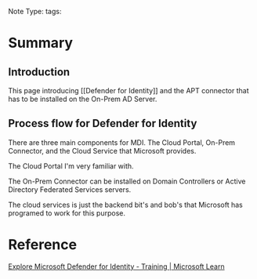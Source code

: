 Note Type: 
tags:
# Summary

## Introduction 

This page introducing [[Defender for Identity]] and the APT connector that has to be installed on the On-Prem AD Server.

## Process flow for Defender for Identity

There are three main components for MDI. The Cloud Portal, On-Prem Connector, and the Cloud Service that Microsoft provides. 

The Cloud Portal I'm very familiar with. 

The On-Prem Connector can be installed on Domain Controllers or Active Directory Federated Services servers. 

The cloud services is just the backend bit's and bob's that Microsoft has programed to work for this purpose. 

# Reference
[Explore Microsoft Defender for Identity - Training | Microsoft Learn](https://learn.microsoft.com/en-us/training/modules/manage-azure-active-directory-identity-protection/8-explore-microsoft-defender-identity)